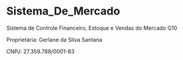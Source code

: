 # Sistema_De_Mercado
 Sistema de Controle Financeiro, Estoque e Vendas do Mercado G10

Proprietária: Gerlane da Silva Santana

CNPJ: 27.359.788/0001-83 
